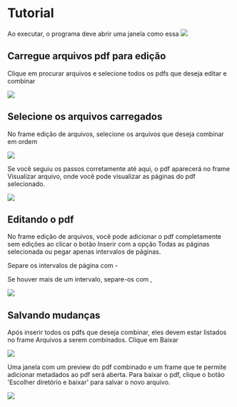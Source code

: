 # Tutorial

Ao executar, o programa deve abrir uma janela como essa
![](images/Screenshot_1.png)

## Carregue arquivos pdf para edição
Clique em procurar arquivos e selecione todos os pdfs que deseja editar e combinar

![](images/Screenshot_2.png)

## Selecione os arquivos carregados
No frame edição de arquivos, selecione os arquivos que deseja combinar em ordem

![](images/Screenshot_4.png)

Se você seguiu os passos corretamente até aqui, o pdf aparecerá no frame Visualizar arquivo, onde você pode visualizar as páginas do pdf selecionado.

![](images/Screenshot_6.png)

## Editando o pdf
No frame edição de arquivos, você pode adicionar o pdf completamente sem edições ao clicar o botão Inserir com a opção Todas as páginas selecionada ou pegar apenas intervalos de páginas.

Separe os intervalos de página com -

Se houver mais de um intervalo, separe-os com ,

![](images/Screenshot_7.png)

## Salvando mudanças
Após inserir todos os pdfs que deseja combinar, eles devem estar listados no frame Arquivos a serem combinados.
Clique em Baixar

![](images/Screenshot_8.png)

Uma janela com um preview do pdf combinado e um frame que te permite adicionar metadados ao pdf será aberta.
Para baixar o pdf, clique o botão 'Escolher diretório e baixar' para salvar o novo arquivo.

![](images/Screenshot_9.png)
